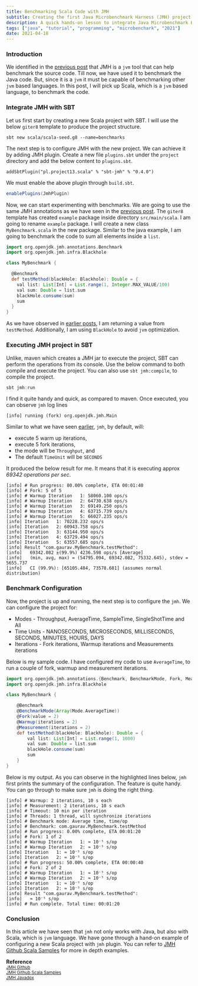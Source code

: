 ```yaml
---
title: Benchmarking Scala Code with JMH
subtitle: Creating the first Java Microbenchmark Harness (JMH) project using SBT
description: A quick hands-on lesson to integrate Java Microbenchmark Harness (JMH) with SBT.
tags: ["java", "tutorial", "programming", "microbenchark", "2021"]
date: 2021-04-18
---
```


### Introduction
We identified in the <a href="/java/java-benchmarking-jmh/" target="_blank">previous post</a> that JMH is a `jvm` tool that can help benchmark the source code. Till now, we have used it to benchmark the Java code. But, since it is a `jvm` it must be capable of benchmarking other `jvm` based languages. In this post, I will pick up Scala, which is a `jvm` based language, to benchmark the code.

### Integrate JMH with SBT
Let us first start by creating a new Scala project with SBT. I will use the below `giter8` template to produce the project structure.

```shell
sbt new scala/scala-seed.g8 --name=benchmarks
```

The next step is to configure JMH with the new project. We can achieve it by adding JMH plugin. Create a new file `plugins.sbt` under the `project` directory and add the below content to `plugins.sbt`.

```shell
addSbtPlugin("pl.project13.scala" % "sbt-jmh" % "0.4.0")
```

We must enable the above plugin through `build.sbt`.

```scala
enablePlugins(JmhPlugin)
```

Now, we can start experimenting with benchmarks. We are going to use the same JMH annotations as we have seen in the <a href="/java/java-benchmarking-jmh/" target="_blank">previous post</a>. The `giter8` template has created `example` package inside directory `src/main/scala`. I am going to rename `example` package. I will create a new class `MyBenchmark.scala` in the new package. Similar to the java example, I am going to benchmark the code to sum all elements inside a `list`.

```groovy
import org.openjdk.jmh.annotations.Benchmark
import org.openjdk.jmh.infra.Blackhole

class MyBenchmark {

  @Benchmark
  def testMethod(blackHole: Blackhole): Double = {
    val list: List[Int] = List.range(1, Integer.MAX_VALUE/100)
    val sum: Double = list.sum
    blackHole.consume(sum)
    sum
  }
}
```

As we have observed in <a href="/java/java-benchmarking/" target="_blank">earlier posts</a>, I am returning a value from `testMethod`. Additionally, I am using `BlackHole` to avoid `jvm` optimization.

### Executing JMH project in SBT

Unlike, maven which creates a JMH jar to execute the project, SBT can perform the operations from its console. Use the below command to both compile and execute the project. You can also use `sbt jmh:compile`, to compile the project.

```scala
sbt jmh:run
```

I find it quite handy and quick, as compared to maven. Once executed, you can observe `jmh` log lines

```shell
[info] running (fork) org.openjdk.jmh.Main
```

Similar to what we have seen <a href="/java/java-benchmarking-jmh/" target="_blank">earlier</a>, `jmh`, by default, will:
* execute 5 warm up iterations,
* execute 5 fork iterations,
* the mode will be `Throughput`, and 
* The default `TimeUnit` will be `SECONDS`

It produced the below result for me. It means that it is executing approx _69342 operations per sec_.

```shell
[info] # Run progress: 80.00% complete, ETA 00:01:40
[info] # Fork: 5 of 5
[info] # Warmup Iteration   1: 58060.100 ops/s
[info] # Warmup Iteration   2: 64730.638 ops/s
[info] # Warmup Iteration   3: 69149.250 ops/s
[info] # Warmup Iteration   4: 63715.739 ops/s
[info] # Warmup Iteration   5: 66027.235 ops/s
[info] Iteration   1: 70228.232 ops/s
[info] Iteration   2: 60943.758 ops/s
[info] Iteration   3: 63144.950 ops/s
[info] Iteration   4: 63729.494 ops/s
[info] Iteration   5: 63557.685 ops/s
[info] Result "com.gaurav.MyBenchmark.testMethod":
[info]   69342.082 ±(99.9%) 4236.598 ops/s [Average]
[info]   (min, avg, max) = (54795.094, 69342.082, 75332.645), stdev = 5655.737
[info]   CI (99.9%): [65105.484, 73578.681] (assumes normal distribution)
```

### Benchmark Configuration
Now, the project is up and running, the next step is to configure the `jmh`. We can configure the project for:

* Modes - Throughput, AverageTime, SampleTime, SingleShotTime and All
* Time Units - NANOSECONDS, MICROSECONDS, MILLISECONDS, SECONDS, MINUTES, HOURS, DAYS
* Iterations - Fork iterations, Warmup iterations and Measurements iterations

Below is my sample code. I have configured my code to use `AverageTime`, to run a couple of fork, warmup and measurement iterations.

```groovy
import org.openjdk.jmh.annotations.{Benchmark, BenchmarkMode, Fork, Measurement, Mode, Warmup}
import org.openjdk.jmh.infra.Blackhole

class MyBenchmark {

    @Benchmark
    @BenchmarkMode(Array(Mode.AverageTime))
    @Fork(value = 2)
    @Warmup(iterations = 2)
    @Measurement(iterations = 2)
    def testMethod(blackHole: Blackhole): Double = {
        val list: List[Int] = List.range(1, 1000)
        val sum: Double = list.sum
        blackHole.consume(sum)
        sum
    }
}
```

Below is my output. As you can observe in the highlighted lines below, `jmh` first prints the summary of the configuration. The feature is quite handy. You can go through to make sure `jmh` is doing the right thing. 

```shell {1-5}
[info] # Warmup: 2 iterations, 10 s each
[info] # Measurement: 2 iterations, 10 s each
[info] # Timeout: 10 min per iteration
[info] # Threads: 1 thread, will synchronize iterations
[info] # Benchmark mode: Average time, time/op
[info] # Benchmark: com.gaurav.MyBenchmark.testMethod
[info] # Run progress: 0.00% complete, ETA 00:01:20
[info] # Fork: 1 of 2
[info] # Warmup Iteration   1: ≈ 10⁻⁵ s/op
[info] # Warmup Iteration   2: ≈ 10⁻⁵ s/op
[info] Iteration   1: ≈ 10⁻⁵ s/op
[info] Iteration   2: ≈ 10⁻⁵ s/op
[info] # Run progress: 50.00% complete, ETA 00:00:40
[info] # Fork: 2 of 2
[info] # Warmup Iteration   1: ≈ 10⁻⁵ s/op
[info] # Warmup Iteration   2: ≈ 10⁻⁵ s/op
[info] Iteration   1: ≈ 10⁻⁵ s/op
[info] Iteration   2: ≈ 10⁻⁵ s/op
[info] Result "com.gaurav.MyBenchmark.testMethod":
[info]   ≈ 10⁻⁵ s/op
[info] # Run complete. Total time: 00:01:20
```

### Conclusion
In this article we have seen that `jmh` not only works with Java, but also with Scala, which is `jvm` language. We have gone through a hand-on example of configuring a new Scala project with `jmh` plugin. You can refer to <a href="https://github.com/ktoso/sbt-jmh/tree/master/plugin/src/sbt-test/sbt-jmh/run/src/main/scala/org/openjdk/jmh/samples" target="_blank">JMH Github Scala Samples</a> for more in depth examples.

__Reference__<br>
<sup><a href="https://github.com/openjdk/jmh" target="_blank">JMH Github</a></sup><br>
<sup><a href="https://github.com/ktoso/sbt-jmh/tree/master/plugin/src/sbt-test/sbt-jmh/run/src/main/scala/org/openjdk/jmh/samples" target="_blank">JMH Github Scala Samples</a></sup><br>
<sup><a href="http://javadox.com/org.openjdk.jmh/jmh-core/0.8/overview-summary.html" target="_blank">JMH Javadox</a></sup><br>